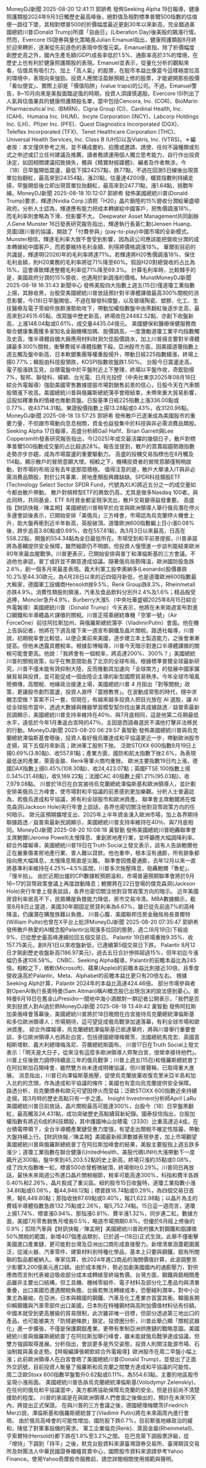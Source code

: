 MoneyDJ新聞 2025-08-20 12:41:11 郭妍希 發佈Seeking Alpha 19日報導，健康照護類股2024年9月3日觸歷史最高峰後，絕對值及相對標準普爾500指數的估值便一路往下墜，其相對標普500的折價幅度最近更創30年以來新高，完全錯過美國總統川普(Donald Trump)所謂「自由日」(Liberation Day)後美股的飆漲行情。然而，Evercore ISI證券與量化策略長Julian Emanuel指出，健康照護類股8月終於迎來轉折，逐漸從先前遜色的表現中恢復元氣。Emanuel直指，除了折價幅度創歷史高之外，國內生產毛額(GDP)成長率低於1.5%、通膨率高於3%的環境，在歷史上也有利於健康照護類股的表現。Emanuel並表示，從量化分析的觀點來看，估值具有吸引力、加上「高人氣」的股票，在股市本益比像當今這樣極度拉高的環境中，表現向來強勁。投資人應關注盈餘預期上修的股票，才能避開那些股價「看似便宜」、實際上卻是「價值陷阱」(value traps)的公司。不過，Emanuel警告，8~10月向來是美股面臨逆風的時期，投資人須謹慎選股。Evercore ISI列出了人氣與估值兼具的健康照護類股名單，當中包括Cencora, Inc. (COR)、BioMarin Pharmaceutical Inc. (BMRN)、Cigna Group (CI)、Cardinal Health, Inc. (CAH)、Humana Inc. (HUM)、Incyte Corporation (INCY)、Labcorp Holdings Inc. (LH)、Pfizer Inc. (PFE)、Quest Diagnostics Incorporated (DGX)、Teleflex Incorporated (TFX)、Tenet Healthcare Corporation (THC)、Universal Health Services, Inc. Class B (UHS)以及Viatris, Inc. (VTRS)。＊編者按：本文僅供參考之用，並不構成要約、招攬或邀請、誘使、任何不論種類或形式之申述或訂立任何建議及推薦，讀者務請運用個人獨立思考能力，自行作出投資決定，如因相關建議招致損失，概與《精實財經媒體》、編者及作者無涉。今（18）日早盤開低震盪，最低下探24257點，跌77點，不過在回測5日線後出現買單拉抬翻紅，最高來到24354點，漲20點，估量達4200億，櫃買指數則持續走揚，早盤開低後立即出現買單拉抬翻紅，最高來到247.71點，漲1.64點，挑戰年線。MoneyDJ新聞 2025-08-18 10:12:07 郭妍希 發佈美國總統川普(Donald Trump)要求，輝達(Nvidia Corp.)須把「H20」晶片銷陸的15%營收分潤給華盛頓政府。分析人士認為，輝達應有能力把成本轉嫁給中國客戶，把售價調漲18%，而毛利率則會略為下滑、但影響不大。 Deepwater Asset Management共同創辦人Gene Munster 16日發表研究報告指出，輝達執行長黃仁勳(Jensen Huang、見圖)跟川普的協議，開啟了「付費參與」(pay-to-play)中國市場的全新模式。 Munster相信，輝達毛利率大致不會受到影響，因為該公司應該能把營收分潤的成本轉嫁給中國客戶，而若要維持毛利金額、則得將價格調漲18%。 華爾街目前的共識是，輝達明(2026)年的毛利率將達71%。若輝達將H20售價調漲18%、保住毛利金額，則H20業務的毛利率將從71%降至60%。假設H20對總營收的占比為15%，這會導致輝達整體毛利率從71%降至69.3%。 計算毛利率時，比較棘手的是，美國政府分潤的15%營收，也適用於新調漲的價格。MunstMoneyDJ新聞 2025-08-18 16:31:43 新聞中心 發佈美股四大指數上週五(15日)僅道瓊工業指數上揚，其餘收黑，台股受美國總統川普放話預計對半導體課徵最高300%關稅的消息影響，今(18)日早盤開低，不過在聯發科撐盤，以及玻璃陶瓷、塑膠、化工、生技醫療及電子零組件族群漲勢助攻下，帶動加權指數盤中由黑翻紅後逐步走高，最高來到24515.65點、改寫盤中歷史新高，終場收在24482.52點、亦創下收盤新高，上漲148.04點或0.61%，成交量4435.04億元。 美國健保和醫療保健服務商聯合健康集團獲多家知名金融機構加碼、股價跳高，一度激勵道瓊工業平均指數觸及史高，惟半導體設備大廠應用材料財測欠佳股價跳水，加上川普揚言要對半導體課最多300%關稅，衝擊費城半導體指數下殺。亞洲股市方面，因美國道瓊指數上週五觸及盤中新高，日本軟銀集團等權重股揚升，帶動日經225指數續漲，終場上揚0.77%；韓股由科技股領跌，KOSPI指數收盤跌1.50%。 台股今日震盪走高，電子股漲跌互見，台積電盤中於平盤附近上下整理，終場以平盤作收，奇鋐勁揚7%，智邦、聯發科、緯穎、台光電、日月光投控（中央社東京2025年08月18日綜合外電報導）強勁美國零售數據提振市場對銷售前景的信心，日股今天在汽車類股領漲下收高。美國總統川普與俄羅斯總統蒲亭會晤結束，未帶來重大貿易影響，這股如釋重負的情緒也推動買盤。日股基準日經225指數上漲336.00點或0.77%，收43714.31點。東證股價指數上揚13.28點或0.43%，收3120.96點。MoneyDJ新聞 2025-08-18 13:57:25 郭妍希 發佈散戶已逐漸成為美國股市的重要力量，不但跟市場動向息息相關，資金也益發集中於科技與非必需消費品類股。 Seeking Alpha 17日報導，高盛分析師Gail Hafif、Brian Garrett與Lee Coppersmith發表研究報告指出，今(2025)年成交最活躍的幾個日子，散戶對標準普爾500指數成交量的占比超過28%。報告並提到，散戶的買賣超趨勢跟指數走勢亦步亦趨，成為市場震盪的重要驅動力。 高盛的投機交易指標也在8月觸及114點，顯示散戶的冒險意願大增。相較之下，機構投資者的冒險意願僅稍稍啟動，對市場的布局沒有去年底那麼積極。 值得注意的是，散戶大舉湧入IT與非必需消費品類股，對於公共事業、房地產類股興趣缺缺。SPDR科技類股ETF (Technology Select Sector SPDR Fund，代號為XLK)將近五分之一的成交量如今都由散戶帶動。 散戶對槓桿型ETF的興致仍高，尤其是做多Nasdaq 100者。與此同時，共同基金、ETF 8月資金都呈現淨流出，散戶交易變得益發重要。 高盛指【財訊快報／陳孟朔】美國總統川普稍早於白宮與歐洲領導人舉行俄烏潛在停火多邊會談後表示，已開始安排「美俄烏」三方峰會，市場認為烏克蘭停火機會上升，助大盤再衝到近半年新高，英股破頂。道瓊歐洲600指數繼上日小漲0.08%後，跨步追高3.80點或0.69%，收在557.81點，為3月3日以來最高，日高在558.22點，開盤的554.34點為全日最低所在。市場受到和平前景提振，川普承諾將為基輔提供安全保障，雖然細節仍不明朗，但投資人憧憬進一步談判能結束歐洲80年來最血腥戰爭。川普更表示，已開始安排與普丁和澤倫斯基的三方會議。不過他也承認，普丁或許並不願意達成協議。隨著俄烏局勢降溫，歐洲國防股急跌2.6%，創一個多月來最差表現。義大利軍工股李奧納多(Leonardo)股價暴跌10.2%至44.30歐元，為4月28日以來的近四個月新低，也是道瓊歐洲600指數最大輸家，德國軍工設備商Hensoldt挫9.5%，Renk Group跌8.3%，Rheinmetall亦跌4.9%。消費性類股則領漲，汽車及食品飲料分別升2.4%及1.6%；精品股受追捧，Moncler急升4.9%，Burberry大漲5.（中央社華盛頓2025年8月15日綜合外電報導）美國總統川普（Donald Trump）今天表示，他將在未來兩週宣布對進口鋼鐵和半導體晶片課徵的關稅。川普正搭乘總統專機「空軍一號」（Air ForceOne）前往阿拉斯加州，與俄羅斯總統蒲亭（VladimirPutin）會面。他在機上告訴記者，他將在下週及接下來一週宣布鋼鐵及晶片關稅。路透社報導，川普說，初期稅率會比較低，以便企業前來美國，逐步建立本土製造能力，之後會漸漸提高。但他未透露具體稅率。根據彭博報導，川普今天暗示對進口半導體課徵的關稅可能會更高。他說：「我將會有一個稅率，將高達200%、300%？」美國總統川普的關稅政策，似乎在無意間助長了北京的全球布局。根據標準普爾全球最新研究，川普不僅未能有效抑制大陸，反而推動其加速向「全球南方」的發展中國家擴展貿易與投資，並可能促成一個由陸企主導的新型國際貿易秩序。今年全球市場風險頻傳，高關稅、地緣政治接連上場，美國總統川普 4 月拋出「對等關稅」政策，更讓股市劇烈震盪，投資人直呼「震撼教育」。在波動成常態的時代，穩中求勝怎麼做？答案不只一套，但現在，有越來越多投資人把目光放在 AI 選股，讓 AI 從全球股市當中，透過大數據與機器學習模型幫你找出兼具成據路透／益普索最新民調顯示，美國總統川普支持率維持在40％、與7月底相同，這是他第二任期最低水平，遠低於今年1月重返白宮時的47％，主因是西語裔選民不滿他打擊非法移民的行動。MoneyDJ新聞 2025-08-20 06:29:57 黃智勤 發佈美國總統川普與烏克蘭總統澤倫斯基會晤後，投資人看好俄烏離達成和平協議更近一步，帶動歐洲股市走揚，寫下五個月來新高；歐洲軍工股則下挫。 泛歐STOXX 600指數8月19日上揚0.69%(3.80點)、收557.81點；產業方面，國防和航太指數下挫2.6%，為表現最低迷的產業，萊茵金屬、Renk等軍火商均重挫。 歐洲主要指數19日均上漲，德國DAX指數上揚0.45%(108.30點)、收24,423.07點；英國FTSE 100指數上揚0.34%(31.48點)，收9,189.22點；法國CAC 40指數上揚1.21%(95.03點)、收7,979.08點。 川普於18日在白宮接待烏克蘭總統澤倫斯基和歐洲領導人，並計劃安排美俄烏三方峰會，使市場對和平協議的前景感到更加樂觀。分析人士普遍認為，若俄烏達成和平協議，將有利全球股市和歐洲資產。 聯準會主席鮑爾將在傑克森洞(Jackson Hole)央行年會上談話，各界也密切關注他對貨幣政策方向的任何暗示。 歐元區預期擴增支出、2025年上半年資金湧入歐洲市場，加上各界期待聯據路透／益普索最新民調顯示，美國總統川普支持率維持在40％、與7月底相同。MoneyDJ新聞 2025-08-20 10:08:18 黃智勤 發佈美國總統川普砲轟聯準會主席鮑爾(Jerome Powell)太慢降息、重創房地產行業，並呼籲應大幅調降利率。 綜合外媒報導，美國總統川普19日在Truth Social上發文表示，該有人告訴鮑爾他正在嚴重傷害房地產行業、害人難以貸款。他也重申，根本沒有通膨，所有跡象都指向應大幅降息，太慢降息簡直是災難。 聯準會因擔憂通膨，去年12月以來一直將基準利率維持在4.25%~4.5%區間，川普多次施壓降息，砲轟鮑爾「魯蛇」、「慢半拍」。 由於近期出爐的CPI數據較預期溫和，市場普遍預期聯準會將於9月16~17的貨幣政策會議上再度啟動降息；鮑爾將在22日登場的傑克森洞(Jackson Hole)央行年會上發表談話，各界也密切關注他對貨幣政策方向的暗示。 近年美國房貸利率居高不下，民眾購屋負擔能力降低，房市交易冷清。MBA數據顯示，截至8月8日止當週，美國30年期固定房貸利率為6.67%，雖已從先前逾7%的高峰降溫，仍讓潛在購屋族難以負擔。 川普心腹、美國聯邦住房金融局局長普爾特(William Pulte)也曾在X平台上批評MoneyDJ新聞 2025-08-20 07:35:47 郭妍希 發佈散戶熱愛的AI概念股Palantir出現漲多拉回的態勢，週二(8月19日)下殺逾9%、已從歷史最高峰連續拉回五個交易日。 Palantir 19日終場重挫9.35%、收157.75美元，創8月1日以來收盤新低，已連續第5個交易日下跌。 Palantir 8月12日才剛創歷史收盤新高(186.97美元)，過去五日合計慘摔超過15%，但年初迄今漲幅仍多達108.58%。 CNBC、Seeking Alpha報導，Palantir的前瞻本益比為245倍。相較之下，微軟(Microsoft)、蘋果(Apple)的前瞻本益比則接近30倍，且季度營收遠高於Palantir。Meta、Alphabet的前瞻本益比更只有20倍左右。 根據Seeking Alph計算，Palantir 2024年的本益比高達424.46倍。 部分市場參與者對OpenAI執行長奧特曼(Sam Altman)稱AI概念股已出現泡沫的說法感到憂心。奧特曼8月18日在舊金山Presidio一間地中海小酒館對一群記者公開表示，「我們是否來到投資人對AI過於熱MoneyDJ新聞 2025-08-18 13:49:42 黃智勤 發佈阿拉斯加美俄峰會落幕後，美國總統川普將於18日晚間在白宮接待烏克蘭總統澤倫斯基和多位歐洲領導人；市場期待，這可望促成俄烏戰爭加速落幕，有利全球市場和歐洲資產。 綜合外媒報導，烏克蘭總統澤倫斯基已抵達華府，將與川普舉行重要會談，多位歐洲領導人也將赴白宮，包括德國總理梅爾茨、法國總統馬克宏、英國首相斯塔默、義大利總理梅洛尼、芬蘭總統斯圖布。 川普17日在Truth Social上發文表示：「明天是大日子，從來沒有這麼多歐洲領導人齊聚白宮，很榮幸接待他們」。 川普上任後致力調停持續逾三年的俄烏戰爭；川普上週五(15日)和俄羅斯總統普丁在阿拉斯加召開峰會，雖然雙方尚未達成明確協議，但川普聲稱，已取得重大進展。 消息指出，川普已向澤倫斯基施壓，促使烏克蘭放棄收復克里米亞半島和加入北約的念頭，作為達成和平協議的條件；美國也有意向烏克蘭提供安全保障。 路透分析，烏克蘭債券和歐元可望因停火而受益；泛歐STOXX 600指數近來持續走揚，距3月時的歷史高點只有一步之遙。 Insight Investment分析師April LaRu美國總統川普日前放話，晶片關稅最高可能達300%，台股今（18）日早盤黑翻紅，最高觸及24,431點，成功突破歷史高點續寫新紀錄。國泰投信指出，台股加權指數有將近6成的科技類股，其中護國神山台積電（2330）比重高達近4成，在台積電帶領下，全台半導體產業鏈受惠力度強，有望走出關稅不確定性陰霾，帶動大盤持續上行。【財訊快報／陳孟朔】美國最新經濟數據表現參差，加上市場觀望美國總統川普與俄羅斯總統普丁在阿拉斯加峰會的結果，美股主要股指上週五跌多漲少；道瓊工業指數在聯合健康(UnitedHealth，美股代碼UNH)大漲帶動下一度飆升近300點，盤中來到45,203.52點的史上新高，終場只漲約35點或0.08%，成了四大指數唯一紅。標普500亦曾輕微破頂，終場倒吐0.29%。川普同日再放話，最快未來兩週公布進口晶片關稅細節，稅率可能高達300%，科指和費半各跌0.40%和2.26%，晶片股成了重災區。紐約股市15日收盤時，道瓊工業指數小漲34.86點或0.08%，報44,946.12點；標普跌18.74點或0.29%，為四個交易日首黑，報6,449.80點；那指收挫87.69點或0.40%，報21,622.98點；以晶片為主的費城半導體指數急跌132.75點或2.26%，報5,752.74點。15日這一週而言，道瓊上揚1.74%、標普漲0.94%、那指漲0.81%、費半漲1.32%，同步連二紅。數據方面，美國7月零售銷售月增長0.5%，略遜市場預期0.6%，但優於6月經上修後的0.9%；扣除汽車與【財訊快報／陳孟朔】美國總統川普政府擴大對鋼鐵和鋁課徵50%關稅的範圍，新增407個產品類別，已於週一(18日)正式生效。此舉不僅衝擊美國進口產業鏈，更可能對台灣及亞洲出口商形成直接壓力。新增清單涵蓋範圍廣泛，從滅火器、汽車零件、建築材料到特種化學品，基本上只要與鋼鐵、鋁有所關聯的製品都被納入。專家估算，依2024年進口商品的海關價值計算，此波調整至少影響3,200億美元進口額。由於成本推升，勢必加劇美國國內的通膨壓力，對供應商而言則代表被迫吸收部分成本或轉嫁至終端售價。台灣方面，鋼鐵與鋁相關產品雖非主要出口結構，但工具機、機械零組件、電子材料及部分化工產品均與清單重疊，出口美國恐遭遇關稅負擔。台廠若無法轉嫁成本，恐壓縮利潤率，對中小企業尤為嚴峻。在亞洲，日本與韓國的鋼鐵、汽車及化工產業亦首當其衝。韓國長期仰賴鋼鐵與汽車零部件出口美國，日本則在特種鋼材與高附加價值材料佔有份額。中國本就受到更高層級的貿易限制，此次雖非唯一目標，但部分透過第三地出口的產品，也可能被美方「防規避條款」鎖定。投資圈分析，川普此舉凸顯「關稅武器化」進一步擴張，不僅是保護鋼鋁產業，更帶有牽制亞洲供應鏈的戰略意圖。美國總統川普與俄羅斯總統普丁在阿拉斯加舉行峰會，雖未能就俄烏戰爭達成協議，但雙方強調取得進展。分析指出，會談更多是外交姿態，投資人則關注能源市場、石油制裁與黃金走勢。【時報編譯張朝欽綜合外電報導】歐洲股市在周二早盤小幅上漲；此前歐洲領導人在白宮會晤了美國總統川普(Donald Trump)，並發出了正面外交訊號，目前投資人衡量了俄羅斯和烏克蘭之間雙方達成和平協議的可能性。 周二泛歐Stoxx 600指數早盤暫升0.62點或0.11%，為554.63點。主要的地區股市呈現小漲局面。 美國總統川普告訴烏克蘭總統澤倫斯基(Volodymyr Zelenskiy)，在任何的俄烏和平協議當中，美方都將協助保障烏克蘭的安全。但是目前尚不清楚援助的程度。 川普的承諾是在與歐洲領導人們會面之後做出的，預計在未來10天內，將提出正式保證。 在與川普的三方會議之後，德國總理梅爾茨(Friedrich Merz)說，澤倫斯基和俄羅斯總統普丁(Vladimir Putin)將在未來兩周內進行會晤。 由於俄烏高峰會的可能性增加，國防股下跌0.7%，目前緊張地緣政治的緩和，降低了對軍事設備的需求。 軍工企業倫克(Renk)、萊茵金屬(Rheinmetall)、亨索爾特(Hensoldt)都下跌在1.9%至3.2%之間。 在巴克萊下調股票評級，從「增持」下調到「持平」之後，默克台股資料來源臺灣證券交易所、臺灣期貨交易所及財團法人中華民國證券櫃檯買賣中心，國際股市資料來源請參考Yahoo Finance。使用Yahoo奇摩股市服務前，請您詳閱相關使用規範與聲明。